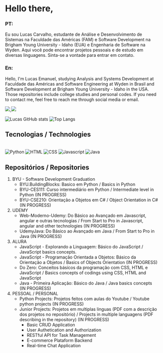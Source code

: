 # Hello there,

### PT:
Eu sou Lucas Carvalho, estudante de Análise e Desenvolvimento de Sistemas na Faculdade das Américas (FAM) e Software Development na Brigham Young University - Idaho (EUA) e Engenharia de Software na Wyden. Aqui você pode encontrar projetos pessoais e de estudo em diversas linguagens. Sinta-se a vontade para entrar em contato.

### En:
Hello, I'm Lucas Emanuel, studying Analysis and Systems Development at Faculdade das Américas and Software Engineering at Wyden in Brasil and Software Development at Brigham Young University - Idaho in the USA. Those repositories include college studies and personal codes. If you need to contact me, feel free to reach me through social media or email.

<a href="mailto:lucas.emanuel.carvalho@outlook.com">
  <img src="https://img.shields.io/badge/Microsoft_Outlook-0078D4?style=for-the-badge&logo=microsoft-outlook&logoColor=white" />
</a>
<a href="https://www.linkedin.com/in/lucas-emanuel-oliveira-de-carvalho/" />
  <img src="https://img.shields.io/badge/LinkedIn-0077B5?style=for-the-badge&logo=linkedin&logoColor=white"/>
</a>

![Lucas GitHub stats](https://github-readme-stats.vercel.app/api?username=lucasemanuel92&show_icons=true&theme=tokyonight) 
![Top Langs](https://github-readme-stats.vercel.app/api/top-langs/?username=lucasemanuel92)

## Tecnologias / Technologies  

<div style="display: inline_block"><br>
<img align="center" alt="Python" src=https://img.shields.io/badge/Python-14354C?style=for-the-badge&logo=python&logoColor=white>
<img align="center" alt="HTML" src=https://img.shields.io/badge/HTML-239120?style=for-the-badge&logo=html5&logoColor=white>
<img align="center" alt="CSS" src=https://img.shields.io/badge/CSS-239120?&style=for-the-badge&logo=css3&logoColor=white>
<img align="center" alt="Javascript" src=https://img.shields.io/badge/JavaScript-F7DF1E?style=for-the-badge&logo=javascript&logoColor=black>
<img align="center" alt="Java" src=https://img.shields.io/badge/Java-ED8B00?style=for-the-badge&logo=openjdk&logoColor=white>
</div>

## Repositórios / Repositories
1. BYU - Software Development Graduation
   - BYU.BuildingBlocks: Basico em Python / Basics in Python
   - BYU-CES111: Curso intermediário em Python / Intermediate level in Python (IN PROGRESS)
   - BYU-CSE210: Orientação a Objetos em C# / Object Orientation in C# (IN PROGRESS)
2. UDEMY
   - Web-Moderno-Udemy: Do Básico ao Avançado em Javascript, angular e outras tecnologias / From Start to Pro in Javascript, angular and other technologies (IN PROGRESS)
   - UdemyJava: Do Básico ao Avançado em Java / From Start to Pro in Java (IN PROGRESS)
3. ALURA
   - JavaScript - Explorando a Linguagem: Básico do JavaScript / JavaScript basics concepts.
   - JavaScript - Programação Orientada a Objetos: Básico da Orientação a Objetos / Basics of Objects Orientation (IN PROGRESS)
   - Do Zero: Conceitos básícos da programação com CSS, HTML e JavaScript / Basics concepts of codings using CSS, HTML and JavaScript
   - Java - Primeira Aplicação: Básico do Java / Java basics concepts (IN PROGRESS)
  4. PESSOAL / PERSONAL
     - Python Projects: Projetos feitos com aulas do Youtube / Youtube python projects (IN PROGRESS)
     - Junior Projects: Projetos em multiplas linguas (PDF com a descrição dos projetos no repositório) / Projects in multiple languagens (PDF describing in the repository) (IN PROGRESS)
       - Basic CRUD Application
       - User Authetication and Authorization
       - RESTful API for Task Management
       - E-commerce Plataform Backend
       - Real-time Chat Application
